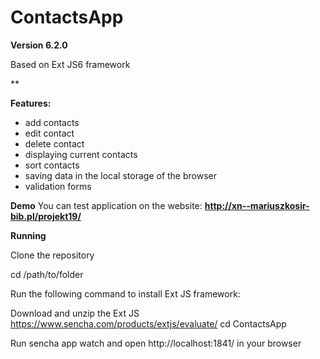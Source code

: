 # ContactsApp

**Version 6.2.0**

Based on Ext JS6 framework

**

 

**Features:**

-  add contacts
- edit contact
- delete contact
- displaying current contacts
- sort contacts
- saving data in the local storage of the browser
- validation forms 

**Demo**
You can test application on the website: **http://xn--mariuszkosir-bib.pl/projekt19/**

**Running** 

Clone the repository

cd /path/to/folder

Run the following command to install Ext JS framework:

Download and unzip the Ext JS https://www.sencha.com/products/extjs/evaluate/
cd ContactsApp

Run sencha app watch and open http://localhost:1841/ in your browser